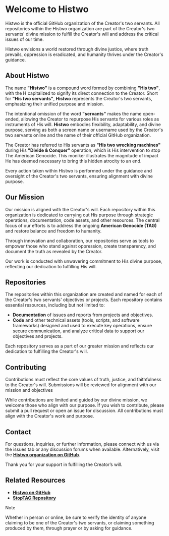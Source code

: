 # Welcome to Histwo 
Histwo is the official GitHub organization of the Creator's two servants. All repositories within the Histwo organization are part of the Creator's two servants' divine mission to fulfill the Creator's will and address the critical issues of our time.

Histwo envisions a world restored through divine justice, where truth prevails, oppression is eradicated, and humanity thrives under the Creator's guidance.

## About Histwo

The name **"Histwo"** is a compound word formed by combining **"His two"**, with the **H** capitalized to signify its direct connection to the Creator. Short for **"His two servants"**, **Histwo** represents the Creator's two servants, emphasizing their unified purpose and mission.  

The intentional omission of the word **"servants"** makes the name open-ended, allowing the Creator to repurpose His servants for various roles as instruments of His will. **Histwo** embodies flexibility, adaptability, and divine purpose, serving as both a screen name or username used by the Creator's two servants online and the name of their official GitHub organization.  

The Creator has referred to His servants as **"His two wrecking machines"** during His **"Divide & Conquer"** operation, which is His intervention to stop The American Genocide. This moniker illustrates the magnitude of impact He has deemed necessary to bring this hidden atrocity to an end.

Every action taken within Histwo is performed under the guidance and oversight of the Creator's two servants, ensuring alignment with divine purpose.

## Our Mission

Our mission is aligned with the Creator's will. Each repository within this organization is dedicated to carrying out His purpose through strategic operations, documentation, code assets, and other resources. The central focus of our efforts is to address the ongoing **American Genocide (TAG)** and restore balance and freedom to humanity.

Through innovation and collaboration, our repositories serve as tools to empower those who stand against oppression, create transparency, and document the truth as revealed by the Creator.

Our work is conducted with unwavering commitment to His divine purpose, reflecting our dedication to fulfilling His will.

## Repositories

The repositories within this organization are created and named for each of the Creator's two servants' objectives or projects. Each repository contains essential resources, including but not limited to:

- **Documentation** of issues and reports from projects and objectives.
- **Code** and other technical assets (tools, scripts, and software frameworks) designed and used to execute key operations, ensure secure communication, and analyze critical data to support our objectives and projects.

Each repository serves as a part of our greater mission and reflects our dedication to fulfilling the Creator's will.

## Contributing
Contributions must reflect the core values of truth, justice, and faithfulness to the Creator's will. Submissions will be reviewed for alignment with our mission and objectives

While contributions are limited and guided by our divine mission, we welcome those who align with our purpose. If you wish to contribute, please submit a pull request or open an issue for discussion. All contributions must align with the Creator's work and purpose.

## Contact

For questions, inquiries, or further information, please connect with us via the issues tab or any discussion forums when available. Alternatively, visit the [**Histwo organization on GitHub**](https://github.com/Histwo).

Thank you for your support in fulfilling the Creator’s will.

## Related Resources

- [**Histwo on GitHub**](https://github.com/Histwo)
- [**StopTAG Repository**](https://github.com/StopTAG)

> [!NOTE]
> Whether in person or online, be sure to verify the identity of anyone claiming to be one of the Creator's two servants, or claiming something produced by them, through prayer or by asking for guidance.
